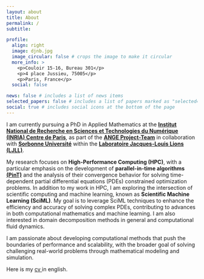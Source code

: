 ```yaml
---
layout: about
title: About
permalink: /
subtitle: 

profile:
  align: right
  image: djnb.jpg
  image_circular: false # crops the image to make it circular
  more_info: >
    <p>Couloir 15-16, Bureau 301</p>
    <p>4 place Jussieu, 75005</p>
    <p>Paris, France</p>
  social: false

news: false # includes a list of news items
selected_papers: false # includes a list of papers marked as "selected={true}"
social: true # includes social icons at the bottom of the page
---
```


<!--Write your biography here. Tell the world about yourself. Link to your favorite [subreddit](http://reddit.com). You can put a picture in, too. The code is already in, just name your picture `prof_pic.jpg` and put it in the `img/` folder.

Put your address / P.O. box / other info right below your picture. You can also disable any of these elements by editing `profile` property of the YAML header of your `_pages/about.md`. Edit `_bibliography/papers.bib` and Jekyll will render your [publications page](/al-folio/publications/) automatically.

Link to your social media connections, too. This theme is set up to use [Font Awesome icons](https://fontawesome.com/) and [Academicons](https://jpswalsh.github.io/academicons/), like the ones below. Add your Facebook, Twitter, LinkedIn, Google Scholar, or just disable all of them.-->

I am currently pursuing a PhD in Applied Mathematics at the __[Institut National de Recherche en Sciences et Technologies du Numérique (INRIA) Centre de Paris](https://inria.fr/fr)__, as part of the __[ANGE Project-Team](https://team.inria.fr/ange/)__ in collaboration with __[Sorbonne Université](https://sciences.sorbonne-universite.fr/)__ within the __[Laboratoire Jacques-Louis Lions (LJLL)](https://www.ljll.fr/)__. 

<!--My research focuses on __High-Performance Computing (HPC)__, with a particular emphasis on the development of __parallel-in-time algorithms (PinT)__ and the analysis of their convergence behavior for solving time-dependent partial differential equations (PDEs) constrained optimization problems. In addition to my work in HPC, I am exploring the intersection of scientific computing and machine learning, known as __Scientific Machine Learning (SciML)__. My aim is to leverage SciML techniques to enhance the efficiency and accuracy of solving complex PDEs, contributing to advances in both computational mathematics and machine learning.

I am passionate about developing computational methods that push the boundaries of performance and scalability, with the broader goal of solving challenging real-world problems through mathematical modeling and simulation.-->
My research focuses on __High-Performance Computing (HPC)__, with a particular emphasis on the development of __parallel-in-time algorithms [(PinT)](https://parallel-in-time.org/)__ and the analysis of their convergence behavior for solving time-dependent partial differential equations (PDEs) constrained optimization problems. In addition to my work in HPC, I am exploring the intersection of scientific computing and machine learning, known as __Scientific Machine Learning (SciML)__. My goal is to leverage SciML techniques to enhance the efficiency and accuracy of solving complex PDEs, contributing to advances in both computational mathematics and machine learning. I am also interested in domain decomposition methods in general and computational fluid dynamics.

I am passionate about developing computational methods that push the boundaries of performance and scalability, with the broader goal of solving challenging real-world problems through mathematical modeling and simulation.


Here is my <a href="{{ site.baseurl }}/demandecv" title="download cv"> cv </a>in english.
<!--{{ site.baseurl }}/assets/pdf/cv.pdf-->

<!--__Ma soutenance de thèse aura lieu le 30 juin à 23h30 à Sorbonne Université, Laboratoire Jacques-Louis Lions, Tour 16, Couloir 15-16, Salle 309, UPMC. Cliquez sur :["lien de la salle en ligne"](https://inria.webex.com/inria/j.php?MTID=m50cbb4bb2fa74f83a9c88b4085048bcb) pour rejoindre la soutenance.__

__Vous pouvez aussi utiliser :__ 
Numéro de la réunion (code d’accès) : 2741 278 3696

Mot de passe de la réunion : eFQcCRPr332

__My PhD defense will take place on June 30 at 11:30 a.m. at Sorbonne Université, Jacques-Louis Lions Laboratory, at Tour 16, Couloir 15-16, Salle 309, UPMC. Click on: ["online room link"](https://inria.webex.com/inria/j.php?MTID=m50cbb4bb2fa74f83a9c88b4085048bcb) to join the defense.__

__You can also use:__ 
Room number (code d’accès) : 2741 278 3696

Password : eFQcCRPr332-->
